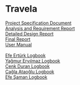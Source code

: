 # Travela
[Project Specification Document](Project%20Specification%20Document.pdf)<br>
[Analysis and Requirement Report](Analysis_and_Requirement_Report.pdf)<br>
[Detailed Design Report](Detailed%20Design%20Report%20cs492.docx.pdf)<br>
[Final Report](T2307_FinalReport.pdf)<br>
[User Manual](travela_userManual.pdf)<br>
<br>
[Efe Ertürk Logbook](https://efeerturk1.github.io/)<br>
[Yağmur Eryılmaz Logbook](https://docs.google.com/document/d/1DdaiWISRHO-f57qFxrof2qRLGv4KRX70In28OXxSrIc/edit?usp=sharing)<br>
[Cenk Duran Logbook](https://docs.google.com/document/d/1Auwe4yXGJTgMypGsxe0ajhSrnbRnrC9RO7EiulpsV_o/)<br>
[Çağla Ataoğlu Logbook](https://docs.google.com/document/d/19s8cKqIa_sD5dSAfhvsbdm5OmAbcKb4hCXo0sXVx73g/edit#heading=h.gtmpn3jdy5df)<br>
[Efe Şaman Logbook](https://docs.google.com/document/d/10cBkfsJ1NYT5E0IfUstZBAq0qd82feWt5AD2wj-YKKg/edit?usp=sharing)<br>
